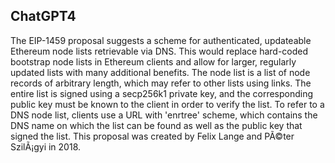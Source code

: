 ## ChatGPT4

The EIP-1459 proposal suggests a scheme for authenticated, updateable Ethereum node lists retrievable via DNS. This would replace hard-coded bootstrap node lists in Ethereum clients and allow for larger, regularly updated lists with many additional benefits. The node list is a list of node records of arbitrary length, which may refer to other lists using links. The entire list is signed using a secp256k1 private key, and the corresponding public key must be known to the client in order to verify the list. To refer to a DNS node list, clients use a URL with 'enrtree' scheme, which contains the DNS name on which the list can be found as well as the public key that signed the list. This proposal was created by Felix Lange and PÃ©ter SzilÃ¡gyi in 2018.
